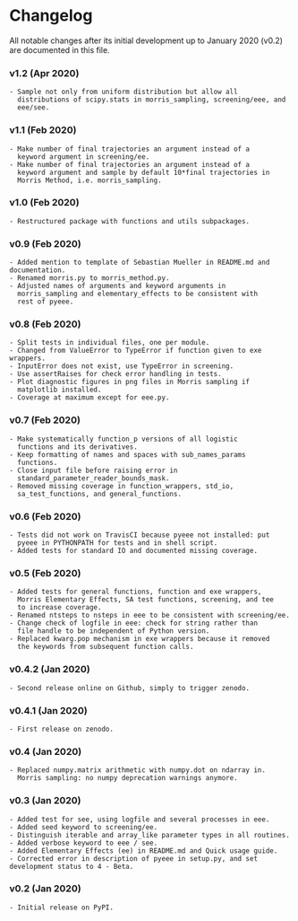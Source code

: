 # Changelog

All notable changes after its initial development up to January 2020 (v0.2) are documented in this file.

### v1.2 (Apr 2020)
    - Sample not only from uniform distribution but allow all
      distributions of scipy.stats in morris_sampling, screening/eee, and
      eee/see.

### v1.1 (Feb 2020)
    - Make number of final trajectories an argument instead of a
      keyword argument in screening/ee.
    - Make number of final trajectories an argument instead of a
      keyword argument and sample by default 10*final trajectories in
      Morris Method, i.e. morris_sampling.

### v1.0 (Feb 2020)
    - Restructured package with functions and utils subpackages.

### v0.9 (Feb 2020)
    - Added mention to template of Sebastian Mueller in README.md and documentation.
    - Renamed morris.py to morris_method.py.
    - Adjusted names of arguments and keyword arguments in
      morris_sampling and elementary_effects to be consistent with
      rest of pyeee.

### v0.8 (Feb 2020)
    - Split tests in individual files, one per module.
    - Changed from ValueError to TypeError if function given to exe wrappers.
    - InputError does not exist, use TypeError in screening.
    - Use assertRaises for check error handling in tests.
    - Plot diagnostic figures in png files in Morris sampling if
      matplotlib installed.
    - Coverage at maximum except for eee.py.

### v0.7 (Feb 2020)
    - Make systematically function_p versions of all logistic
      functions and its derivatives.
    - Keep formatting of names and spaces with sub_names_params
      functions.
    - Close input file before raising error in
      standard_parameter_reader_bounds_mask.
    - Removed missing coverage in function_wrappers, std_io,
      sa_test_functions, and general_functions.

### v0.6 (Feb 2020)
    - Tests did not work on TravisCI because pyeee not installed: put
      pyeee in PYTHONPATH for tests and in shell script.
    - Added tests for standard IO and documented missing coverage.

### v0.5 (Feb 2020)
    - Added tests for general functions, function and exe wrappers,
      Morris Elementary Effects, SA test functions, screening, and tee
      to increase coverage.
    - Renamed ntsteps to nsteps in eee to be consistent with screening/ee.
    - Change check of logfile in eee: check for string rather than
      file handle to be independent of Python version.
    - Replaced kwarg.pop mechanism in exe wrappers because it removed
      the keywords from subsequent function calls.

### v0.4.2 (Jan 2020)
    - Second release online on Github, simply to trigger zenodo.

### v0.4.1 (Jan 2020)
    - First release on zenodo.

### v0.4 (Jan 2020)
    - Replaced numpy.matrix arithmetic with numpy.dot on ndarray in.
      Morris sampling: no numpy deprecation warnings anymore.

### v0.3 (Jan 2020)
    - Added test for see, using logfile and several processes in eee.
    - Added seed keyword to screening/ee.
    - Distinguish iterable and array_like parameter types in all routines.
    - Added verbose keyword to eee / see.
    - Added Elementary Effects (ee) in README.md and Quick usage guide.
    - Corrected error in description of pyeee in setup.py, and set development status to 4 - Beta.

### v0.2 (Jan 2020)
    - Initial release on PyPI.
